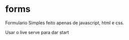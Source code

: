# forms
 Formulario Simples feito apenas de javascript, html e css.
 
 Usar o live serve para dar start
